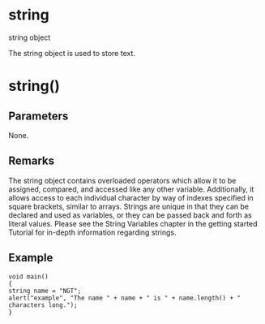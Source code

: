 # string

string object


The string object is used to store text.

# string()

## Parameters

None.

## Remarks

The string object contains overloaded operators which allow it to be assigned, compared, and accessed like any other variable. Additionally, it allows access to each individual character by way of indexes specified in square brackets, similar to arrays. Strings are unique in that they can be declared and used as variables, or they can be passed back and forth as literal values. Please see the String Variables chapter in the getting started Tutorial for in-depth information regarding strings. 

## Example

```
void main()
{
string name = "NGT";
alert("example", "The name " + name + " is " + name.length() + " characters long.");
}
```

